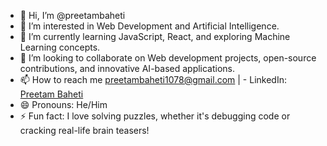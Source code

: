 - 👋 Hi, I’m @preetambaheti
- 👀 I’m interested in Web Development and Artificial Intelligence.
- 🌱 I’m currently learning JavaScript, React, and exploring Machine Learning concepts.
- 💞️ I’m looking to collaborate on Web development projects, open-source contributions, and innovative AI-based applications.
- 📫 How to reach me preetambaheti1078@gmail.com | - LinkedIn: [Preetam Baheti](https://www.linkedin.com/in/preetambaheti)
- 😄 Pronouns: He/Him
- ⚡ Fun fact: I love solving puzzles, whether it's debugging code or cracking real-life brain teasers!

<!---
preetambaheti/preetambaheti is a ✨ special ✨ repository because its `README.md` (this file) appears on your GitHub profile.
You can click the Preview link to take a look at your changes.
--->
